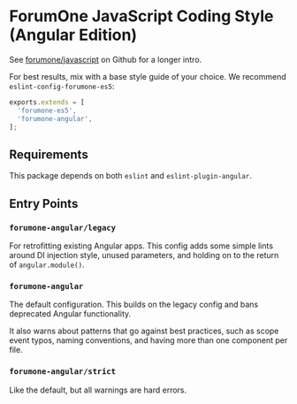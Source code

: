 ForumOne JavaScript Coding Style (Angular Edition)
==================================================

See [forumone/javascript](https://github.com/forumone/javascript) on Github for a longer intro.

For best results, mix with a base style guide of your choice. We recommend `eslint-config-forumone-es5`:

```js
exports.extends = [
  'forumone-es5',
  'forumone-angular',
];
```

Requirements
------------

This package depends on both `eslint` and `eslint-plugin-angular`.

Entry Points
------------

### `forumone-angular/legacy`

For retrofitting existing Angular apps. This config adds some simple lints around DI injection style, unused parameters, and holding on to the return of `angular.module()`.

### `forumone-angular`

The default configuration. This builds on the legacy config and bans deprecated Angular functionality.

It also warns about patterns that go against best practices, such as scope event typos, naming conventions, and having more than one component per file.

### `forumone-angular/strict`

Like the default, but all warnings are hard errors.
